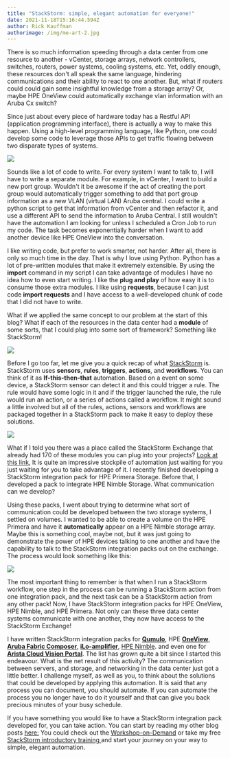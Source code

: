 ```yaml
---
title: "StackStorm: simple, elegant automation for everyone!"
date: 2021-11-18T15:16:44.594Z
author: Rick Kauffman
authorimage: /img/me-art-2.jpg
---
```

There is so much information speeding through a data center from one resource to another - vCenter, storage arrays, network controllers, switches, routers, power systems, cooling systems, etc. Yet, oddly enough, these resources don't all speak the same language, hindering communications and their ability to react to one another. But, what if routers could could gain some insightful knowledge from a storage array? Or, maybe HPE OneView could automatically exchange vlan information with an Aruba Cx switch?

Since just about every piece of hardware today has a Restful API (application programming interface), there is actually a way to make this happen. Using a high-level programming language, like Python, one could develop some code to leverage those APIs to get traffic flowing between two disparate types of systems.

![](https://www.techworldwookie.com/images/actors.png)

Sounds like a lot of code to write. For every system I want to talk to, I will have to write a separate module. For example, in vCenter, I want to build a new port group. Wouldn't it be awesome if the act of creating the port group would automatically trigger something to add that port group information as a new VLAN (virtual LAN) Aruba central. I could write a python script to get that information from vCenter and then refactor it, and use a different API to send the information to Aruba Central. I still wouldn't have the automation I am looking for unless I scheduled a Cron Job to run my code. The task becomes exponentially harder when I want to add another device like HPE OneView into the conversation.

I like writing code, but prefer to work smarter, not harder. After all, there is only so much time in the day. That is why I love using Python. Python has a lot of pre-written modules that make it extremely extensible. By using the **import** command in my script I can take advantage of modules I have no idea how to even start writing. I like the **plug and play** of how easy it is to consume those extra modules. I like using **requests**, because I can just code **import requests** and I have access to a well-developed chunk of code that I did not have to write.

What if we applied the same concept to our problem at the start of this blog? What if each of the resources in the data center had a **module** of some sorts, that I could plug into some sort of framework? Something like StackStorm!

![](https://www.techworldwookie.com/images/stackstorm.png)

Before I go too far, let me give you a quick recap of what [StackStorm](https://developer.hpe.com/blog/master-the-automation-universe-the-easy-way-part-1-introduction-to-stack/) is. StackStorm uses **sensors**, **rules**, **triggers**, **actions**, and **workflows**. You can think of it as **If-this-then-that** automation. Based on a event on some device, a StackStorm sensor can detect it and this could trigger a rule. The rule would have some logic in it and if the trigger launched the rule, the rule would run an action, or a series of actions called a workflow. It might sound a little involved but all of the rules, actions, sensors and workflows are packaged together in a StackStorm pack to make it easy to deploy these solutions.

![](https://www.techworldwookie.com/images/process.png)

What if I told you there was a place called the StackStorm Exchange that already had 170 of these modules you can plug into your projects? [Look at this link](https://exchange.stackstorm.org/),  It is quite an impressive stockpile of automation just waiting for you just waiting for you to take advantage of it. I recently finished developing a StackStorm integration pack for HPE Primera Storage. Before that, I developed a pack to integrate HPE Nimble Storage. What communication can we develop?

Using these packs, I went about trying to determine what sort of communication could be developed between the two storage systems, I settled on volumes. I wanted to be able to create a volume on the HPE Primera and have it **automatically** appear on a HPE Nimble storage array. Maybe this is something cool, maybe not, but it was just going to demonstrate the power of HPE devices talking to one another and have the capability to talk to the StackStorm integration packs out on the exchange. The process would look something like this:

![](https://www.techworldwookie.com/images/flow.png)

The most important thing to remember is that when I run a StackStorm workflow, one step in the process can be running a StackStorm action from one integration pack, and the next task can be a StackStorm action from any other pack! Now, I have StackStorm integration packs for HPE OneView, HPE Nimble, and HPE Primera. Not only can these three data center systems communicate with one another, they now have access to the StackStorm Exchange! 

I have written StackStorm integration packs for **[Qumulo](https://github.com/xod442/Stackstorm-qumulo)**, HPE **[OneView](https://github.com/HewlettPackard/stackstorm-hpe-oneview)**, **[Aruba Fabric Composer](https://github.com/HewlettPackard/stackstorm-aruba-fc)**, **[iLo-amplifier](https://github.com/xod442/stackstorm-hpe-iloamplifier)**, [HPE Nimble](https://github.com/HewlettPackard/stackstorm-hpe-nimble). and even one for **[Arista Cloud Vision Portal](https://github.com/xod442/stackstorm-arista-dev)**. The list has grown quite a bit since I started this endeavour. What is the net result of this activity? The communication between servers, and storage, and networking in the data center just got a little better. I challenge myself, as well as you, to think about the solutions that could be developed by applying this automation. It is said that any process you can document, you should automate. If you can automate the process you no longer have to do it yourself and that can give you back precious minutes of your busy schedule.

If you have something you would like to have a StackStorm integration pack developed for, you can take action. You can start by reading my other blog posts [here:](https://developer.hpe.com/search/?term=stackstorm) You could check out the [Workshop-on-Demand](https://hackshack.hpedev.io/workshop/21) or take my free [StackStorm introductory training ](https://github.com/xod442/stackstorm-tutorial)and start your journey on your way to simple, elegant automation.